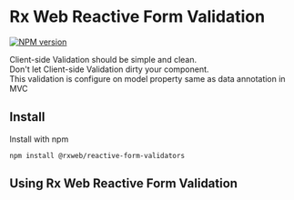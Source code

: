 # Rx Web Reactive Form Validation

[![NPM version](https://badge.fury.io/js/%40rxweb%2Freactive-form-validators.svg)](https://badge.fury.io/js/%40rxweb%2Freactive-form-validators)

Client-side Validation should be simple and clean.
<br/>Don't let Client-side Validation dirty your component.
<br/>This validation is configure on model property same as data annotation in MVC

Install
-----
Install with npm

```
npm install @rxweb/reactive-form-validators
```
Using Rx Web Reactive Form Validation
-----
